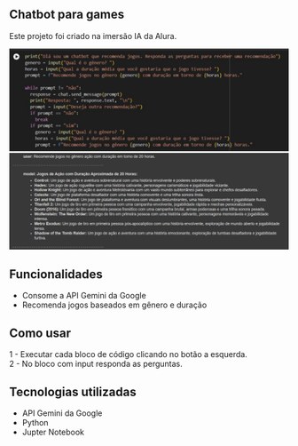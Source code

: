 ## Chatbot para games
Este projeto foi criado na imersão IA da Alura.

<img src="chat-bot-codigo.jpg" />
<img src="chat-bot-resposta.jpg" />

## Funcionalidades
- Consome a API Gemini da Google
- Recomenda jogos baseados em gênero e duração

## Como usar
1 - Executar cada bloco de código clicando no botão a esquerda.  
2 - No bloco com input responda as perguntas.

## Tecnologias utilizadas
- API Gemini da Google
- Python
- Jupter Notebook
